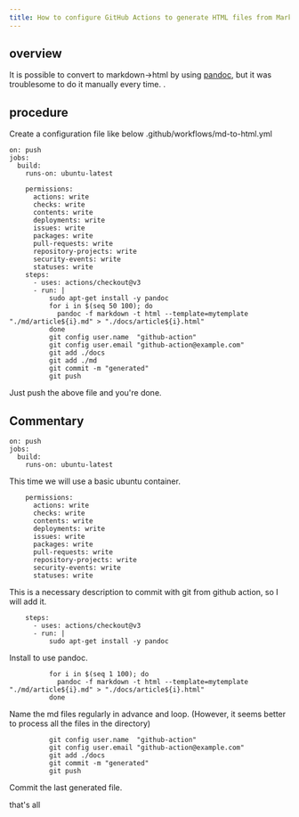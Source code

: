 ```yaml
---
title: How to configure GitHub Actions to generate HTML files from Markdown files
---
```


## overview

It is possible to convert to markdown->html by using [pandoc](https://pandoc-doc-ja.readthedocs.io/ja/latest/users-guide.html), but it was troublesome to do it manually every time. .

## procedure

Create a configuration file like below
.github/workflows/md-to-html.yml

```
on: push
jobs:
  build:
    runs-on: ubuntu-latest

    permissions:
      actions: write
      checks: write
      contents: write
      deployments: write
      issues: write
      packages: write
      pull-requests: write
      repository-projects: write
      security-events: write
      statuses: write
    steps:
      - uses: actions/checkout@v3
      - run: |
          sudo apt-get install -y pandoc
		  for i in $(seq 50 100); do
			pandoc -f markdown -t html --template=mytemplate "./md/article${i}.md" > "./docs/article${i}.html"
		  done
          git config user.name  "github-action"
          git config user.email "github-action@example.com"
          git add ./docs
          git add ./md
          git commit -m "generated"
          git push
```

Just push the above file and you're done.

## Commentary

```
on: push
jobs:
  build:
    runs-on: ubuntu-latest
```

This time we will use a basic ubuntu container.

```
    permissions:
      actions: write
      checks: write
      contents: write
      deployments: write
      issues: write
      packages: write
      pull-requests: write
      repository-projects: write
      security-events: write
      statuses: write
```

This is a necessary description to commit with git from github action, so I will add it.


```
    steps:
      - uses: actions/checkout@v3
      - run: |
          sudo apt-get install -y pandoc
```

Install to use pandoc.

```
		  for i in $(seq 1 100); do
			pandoc -f markdown -t html --template=mytemplate "./md/article${i}.md" > "./docs/article${i}.html"
		  done
```

Name the md files regularly in advance and loop.
(However, it seems better to process all the files in the directory)


```
          git config user.name  "github-action"
          git config user.email "github-action@example.com"
          git add ./docs
          git commit -m "generated"
          git push
```

Commit the last generated file.

that's all
